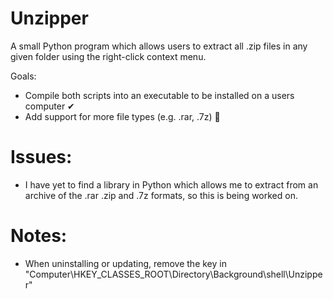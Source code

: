 # Unzipper
A small Python program which allows users to extract all .zip files in any given folder using the right-click context menu.

Goals: 
  - Compile both scripts into an executable to be installed on a users computer ✔
  - Add support for more file types (e.g. .rar, .7z) 🔨

# Issues: 
- I have yet to find a library in Python which allows me to extract from an archive of the .rar .zip and .7z formats, so this is being worked on.

# Notes:
  - When uninstalling or updating, remove the key in "Computer\HKEY_CLASSES_ROOT\Directory\Background\shell\Unzipper"
